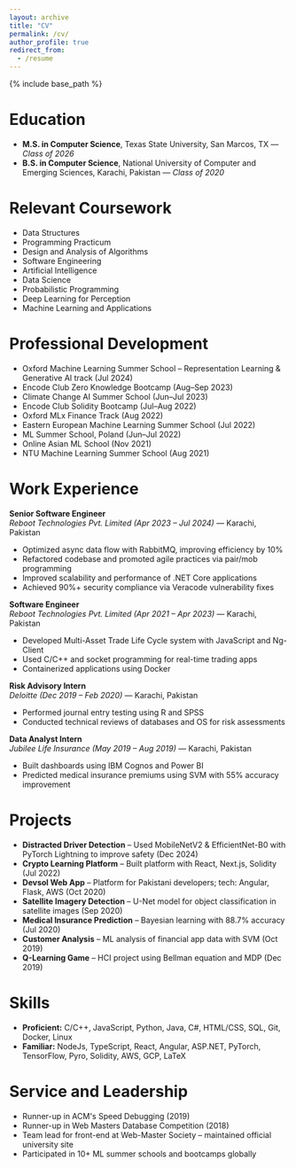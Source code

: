 ```yaml
---
layout: archive
title: "CV"
permalink: /cv/
author_profile: true
redirect_from:
  - /resume
---
```


{% include base_path %}

Education
======
* **M.S. in Computer Science**, Texas State University, San Marcos, TX — *Class of 2026*
* **B.S. in Computer Science**, National University of Computer and Emerging Sciences, Karachi, Pakistan — *Class of 2020*

Relevant Coursework
======
* Data Structures  
* Programming Practicum  
* Design and Analysis of Algorithms  
* Software Engineering  
* Artificial Intelligence  
* Data Science  
* Probabilistic Programming  
* Deep Learning for Perception  
* Machine Learning and Applications  

Professional Development
======
* Oxford Machine Learning Summer School – Representation Learning & Generative AI track (Jul 2024)  
* Encode Club Zero Knowledge Bootcamp (Aug–Sep 2023)  
* Climate Change AI Summer School (Jun–Jul 2023)  
* Encode Club Solidity Bootcamp (Jul–Aug 2022)  
* Oxford MLx Finance Track (Aug 2022)  
* Eastern European Machine Learning Summer School (Jul 2022)  
* ML Summer School, Poland (Jun–Jul 2022)  
* Online Asian ML School (Nov 2021)  
* NTU Machine Learning Summer School (Aug 2021)  

Work Experience
======
**Senior Software Engineer**  
_Reboot Technologies Pvt. Limited (Apr 2023 – Jul 2024)_ — Karachi, Pakistan  
* Optimized async data flow with RabbitMQ, improving efficiency by 10%  
* Refactored codebase and promoted agile practices via pair/mob programming  
* Improved scalability and performance of .NET Core applications  
* Achieved 90%+ security compliance via Veracode vulnerability fixes  

**Software Engineer**  
_Reboot Technologies Pvt. Limited (Apr 2021 – Apr 2023)_ — Karachi, Pakistan  
* Developed Multi-Asset Trade Life Cycle system with JavaScript and Ng-Client  
* Used C/C++ and socket programming for real-time trading apps  
* Containerized applications using Docker  

**Risk Advisory Intern**  
_Deloitte (Dec 2019 – Feb 2020)_ — Karachi, Pakistan  
* Performed journal entry testing using R and SPSS  
* Conducted technical reviews of databases and OS for risk assessments  

**Data Analyst Intern**  
_Jubilee Life Insurance (May 2019 – Aug 2019)_ — Karachi, Pakistan  
* Built dashboards using IBM Cognos and Power BI  
* Predicted medical insurance premiums using SVM with 55% accuracy improvement  

Projects
======
* **Distracted Driver Detection** – Used MobileNetV2 & EfficientNet-B0 with PyTorch Lightning to improve safety (Dec 2024)  
* **Crypto Learning Platform** – Built platform with React, Next.js, Solidity (Jul 2022)  
* **Devsol Web App** – Platform for Pakistani developers; tech: Angular, Flask, AWS (Oct 2020)  
* **Satellite Imagery Detection** – U-Net model for object classification in satellite images (Sep 2020)  
* **Medical Insurance Prediction** – Bayesian learning with 88.7% accuracy (Jul 2020)  
* **Customer Analysis** – ML analysis of financial app data with SVM (Oct 2019)  
* **Q-Learning Game** – HCI project using Bellman equation and MDP (Dec 2019)  

Skills
======
* **Proficient:** C/C++, JavaScript, Python, Java, C#, HTML/CSS, SQL, Git, Docker, Linux  
* **Familiar:** NodeJs, TypeScript, React, Angular, ASP.NET, PyTorch, TensorFlow, Pyro, Solidity, AWS, GCP, LaTeX  


Service and Leadership
======
* Runner-up in ACM's Speed Debugging (2019)  
* Runner-up in Web Masters Database Competition (2018)  
* Team lead for front-end at Web-Master Society – maintained official university site  
* Participated in 10+ ML summer schools and bootcamps globally  
